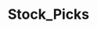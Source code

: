 ---
title: Stock_Picks
crosslinks:
- autotldr
- StockMarket
- stocks
- AMD_Stock
- investing
- Games
---